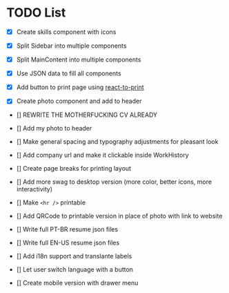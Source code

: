 # TODO List
- [x] Create skills component with icons

- [x] Split Sidebar into multiple components

- [x] Split MainContent into multiple components

- [x] Use JSON data to fill all components

- [x] Add button to print page using [react-to-print](https://www.npmjs.com/package/react-to-print)

- [x] Create photo component and add to header

- [] REWRITE THE MOTHERFUCKING CV ALREADY

- [] Add my photo to header

- [] Make general spacing and typography adjustments for pleasant look

- [] Add company url and make it clickable inside WorkHistory

- [] Create page breaks for printing layout

- [] Add more swag to desktop version (more color, better icons, more interactivity)

- [] Make `<hr />` printable

- [] Add QRCode to printable version in place of photo with link to website

- [] Write full PT-BR resume json files

- [] Write full EN-US resume json files

- [] Add i18n support and translante labels

- [] Let user switch language with a button

- [] Create mobile version with drawer menu
